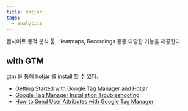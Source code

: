 ```yaml
---
title: hotjar
tags:
  - analytics
---
```


웹사이트 동적 분석 툴, Heatmaps, Recordings 등등 다양한 기능을 제공한다.

## with GTM
gtm 을 통해 hotjar 를 install 할 수 있다.

- [Getting Started with Google Tag Manager and Hotjar](https://help.hotjar.com/hc/en-us/articles/6568578099991)  
- [Google Tag Manager Installation Troubleshooting](https://help.hotjar.com/hc/en-us/articles/360016229274)
- [How to Send User Attributes with Google Tag Manager](https://help.hotjar.com/hc/en-us/articles/6597875033751)



